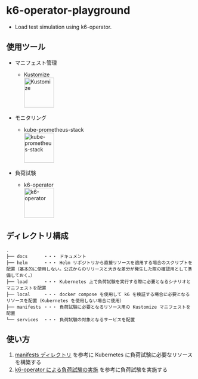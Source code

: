 # k6-operator-playground

- Load test simulation using k6-operator.

## 使用ツール

- マニフェスト管理

  - Kustomize<br />
    <img src="https://github.com/GotoRen/k6-operator-playground/assets/63791288/0abf4b23-602f-4486-b480-0f83d4df7e49" alt="Kustomize" width="80">

- モニタリング

  - kube-prometheus-stack<br />
    <img src="https://github.com/GotoRen/k6-operator-playground/assets/63791288/e8871511-04fc-4e52-b6d3-4bf4f27c22eb" alt="kube-prometheus-stack" width="80">

- 負荷試験
  - k6-operator<br />
    <img src="https://github.com/GotoRen/k6-operator-playground/assets/63791288/1e241c8d-62c7-45fe-b293-2fa83703297b" alt="k6-operator" width="80">

## ディレクトリ構成

```
.
├── docs      ・・・ ドキュメント
├── helm      ・・・ Helm リポジトリから直接リソースを適用する場合のスクリプトを配置（基本的に使用しない。公式からのリリースと大きな差分が発生した際の確認用として準備しておく。）
├── load      ・・・ Kubernetes 上で負荷試験を実行する際に必要となるシナリオとマニフェストを配置
├── local     ・・・ docker compose を使用して k6 を検証する場合に必要となるリソースを配置（Kubernetes を使用しない場合に使用）
├── manifests ・・・ 負荷試験に必要となるリソース用の Kustomize マニフェストを配置
└── services  ・・・ 負荷試験の対象となるサービスを配置
```

## 使い方

1. [manifests ディレクトリ](./manifests/README.md) を参考に Kubernetes に負荷試験に必要なリソースを構築する
2. [k6-operator による負荷試験の実施](./docs/03_k6-operator.md) を参考に負荷試験を実施する
